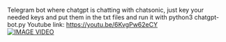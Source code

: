 Telegram bot where chatgpt is chatting with chatsonic, just key your needed keys and put them in the txt files and run it with python3 chatgpt-bot.py
Youtube link: https://youtu.be/6KvgPw62eCY <br />
[![IMAGE VIDEO](https://img.youtube.com/vi/6KvgPw62eCY/0.jpg)](https://www.youtube.com/watch?v=6KvgPw62eCY)<br />
